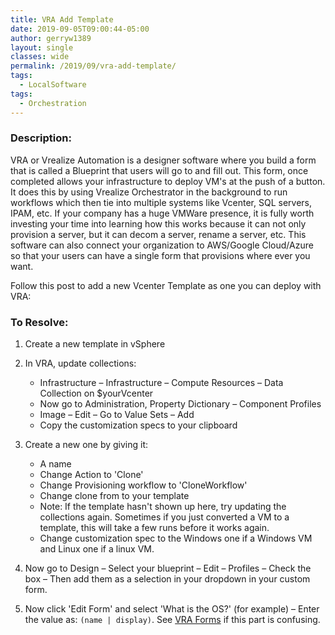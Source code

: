 ```yaml
---
title: VRA Add Template
date: 2019-09-05T09:00:44-05:00
author: gerryw1389
layout: single
classes: wide
permalink: /2019/09/vra-add-template/
tags:
  - LocalSoftware
tags:
  - Orchestration
---
```

<!--more-->

### Description:
VRA or Vrealize Automation is a designer software where you build a form that is called a Blueprint that users will go to and fill out. This form, once completed allows your infrastructure to deploy VM's at the push of a button. It does this by using Vrealize Orchestrator in the background to run workflows which then tie into multiple systems like Vcenter, SQL servers, IPAM, etc. If your company has a huge VMWare presence, it is fully worth investing your time into learning how this works because it can not only provision a server, but it can decom a server, rename a server, etc. This software can also connect your organization to AWS/Google Cloud/Azure so that your users can have a single form that provisions where ever you want.

Follow this post to add a new Vcenter Template as one you can deploy with VRA:

### To Resolve:

1. Create a new template in vSphere

2. In VRA, update collections:
   - Infrastructure – Infrastructure – Compute Resources – Data Collection on $yourVcenter
   - Now go to Administration, Property Dictionary – Component Profiles
   - Image – Edit – Go to Value Sets – Add
   - Copy the customization specs to your clipboard

3. Create a new one by giving it:
   - A name
   - Change Action to 'Clone'
   - Change Provisioning workflow to 'CloneWorkflow'
   - Change clone from to your template
   - Note: If the template hasn't shown up here, try updating the collections again. Sometimes if you just converted a VM to a template, this will take a few runs before it works again.
	- Change customization spec to the Windows one if a Windows VM and Linux one if a linux VM.

4. Now go to Design – Select your blueprint – Edit – Profiles – Check the box – Then add them as a selection in your dropdown in your custom form.

5. Now click 'Edit Form' and select 'What is the OS?' (for example) – Enter the value as: `(name | display)`. See [VRA Forms](https://automationadmin.com/2019/09/vra-forms/) if this part is confusing.

